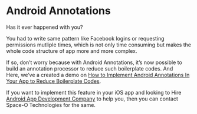 # Android Annotations

Has it ever happened with you?

You had to write same pattern like Facebook logins or requesting permissions mutliple times, which is not only time consuming but makes the whole code structure of app more and more complex.

If so, don’t worry because with Android Annotations, it’s now possible to build an annotation processor to reduce such boilerplate codes. And Here, we’ve a created a demo on [How to Implement Android Annotations In Your App to Reduce Boilerplate Codes](https://www.spaceotechnologies.com/implement-android-annotations-reduce-boilerplate-codes/). 

If you want to implement this feature in your iOS app and looking to Hire [Android App Development Company](https://www.spaceotechnologies.com/android-app-development/) to help you, then you can contact Space-O Technologies for the same.
